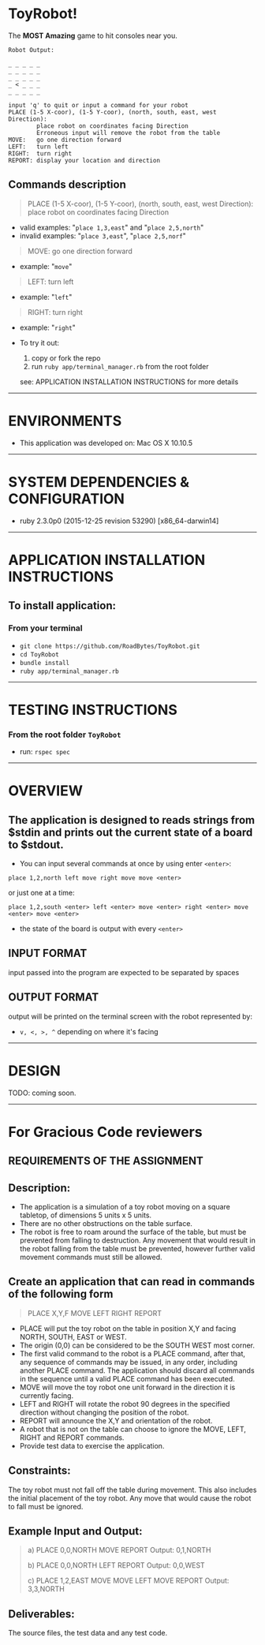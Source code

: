 # ToyRobot!

The **MOST Amazing** game to hit consoles near you.


```
Robot Output:

_ _ _ _ _
_ _ _ _ _
_ _ _ _ _
_ < _ _ _
_ _ _ _ _

input 'q' to quit or input a command for your robot
PLACE (1-5 X-coor), (1-5 Y-coor), (north, south, east, west Direction):
        place robot on coordinates facing Direction
        Erroneous input will remove the robot from the table
MOVE:   go one direction forward
LEFT:   turn left
RIGHT:  turn right
REPORT: display your location and direction
```

## Commands description

> PLACE (1-5 X-coor), (1-5 Y-coor), (north, south, east, west Direction):
>         place robot on coordinates facing Direction

* valid examples: "`place 1,3,east`" and  "`place 2,5,north`"
* invalid examples: "`place 3,east`", "`place 2,5,norf`"

> MOVE:   go one direction forward

* example: "`move`"

> LEFT:   turn left

* example: "`left`"

> RIGHT:  turn right

* example: "`right`"

* To try it out:
  1. copy or fork the repo
  2. run `ruby app/terminal_manager.rb` from the root folder

  see: APPLICATION INSTALLATION INSTRUCTIONS for more details

---

# ENVIRONMENTS

* This application was developed on: Mac OS X 10.10.5

---

# SYSTEM DEPENDENCIES & CONFIGURATION

* ruby 2.3.0p0 (2015-12-25 revision 53290) [x86_64-darwin14]

---

# APPLICATION INSTALLATION INSTRUCTIONS

## To install application:

### From your terminal

* `git clone https://github.com/RoadBytes/ToyRobot.git`
* `cd ToyRobot`
* `bundle install`
* `ruby app/terminal_manager.rb`

---

# TESTING INSTRUCTIONS

### From the root folder `ToyRobot`

* run: `rspec spec`

---

# OVERVIEW

## The application is designed to reads strings from $stdin and prints out the current state of a board to $stdout.

* You can input several commands at once by using enter `<enter>`:

`place 1,2,north left move right move move <enter>`

or just one at a time:

`place 1,2,south <enter> left <enter> move <enter> right <enter> move <enter> move <enter>`

* the state of the board is output with every `<enter>`

## INPUT FORMAT

input passed into the program are expected to be separated by spaces

## OUTPUT FORMAT

output will be printed on the terminal screen with the robot represented by:

* `v, <, >, ^` depending on where it's facing

---

# DESIGN

TODO: coming soon.

---

# For Gracious Code reviewers

## REQUIREMENTS OF THE ASSIGNMENT

## Description:

* The application is a simulation of a toy robot moving on a square tabletop, of dimensions 5 units x 5 units.
* There are no other obstructions on the table surface.
* The robot is free to roam around the surface of the table, but must be prevented from falling to destruction. Any movement that would result in the robot falling from the table must be prevented, however further valid movement commands must still be allowed.

## Create an application that can read in commands of the following form

> PLACE X,Y,F MOVE LEFT RIGHT REPORT

* PLACE will put the toy robot on the table in position X,Y and facing NORTH, SOUTH, EAST or WEST. 
* The origin (0,0) can be considered to be the SOUTH WEST most corner.
* The first valid command to the robot is a PLACE command, after that, any sequence of commands may be issued, in any order, including another PLACE command. The application should discard all commands in the sequence until a valid PLACE command has been executed.
* MOVE will move the toy robot one unit forward in the direction it is currently facing.
* LEFT and RIGHT will rotate the robot 90 degrees in the specified direction without changing the position of the robot.
* REPORT will announce the X,Y and orientation of the robot.
* A robot that is not on the table can choose to ignore the MOVE, LEFT, RIGHT and REPORT commands.
* Provide test data to exercise the application.

## Constraints:

The toy robot must not fall off the table during movement. This also includes the initial placement of the toy robot. Any move that would cause the robot to fall must be ignored.

## Example Input and Output:

> a) PLACE 0,0,NORTH MOVE REPORT Output: 0,1,NORTH
>
> b) PLACE 0,0,NORTH LEFT REPORT Output: 0,0,WEST
>
> c) PLACE 1,2,EAST MOVE MOVE LEFT MOVE REPORT Output: 3,3,NORTH

## Deliverables:

The source files, the test data and any test code.
